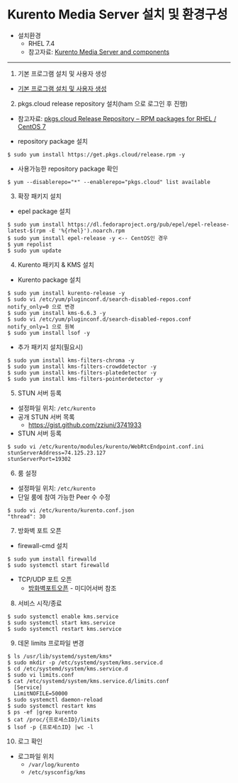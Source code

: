 # Kurento Media Server 설치 및 환경구성

  * 설치환경
    * RHEL 7.4
    * 참고자료: [Kurento Media Server and components](https://github.com/pkgs-cloud/kurento/blob/master/README.md)
   
---
1. 기본 프로그램 설치 및 사용자 생성
  * [기본 프로그램 설치 및 사용자 생성](./default/00-etc.md)
  
2. pkgs.cloud release repository 설치(ham 으로 로그인 후 진행)
  * 참고자료: [pkgs.cloud Release Repository – RPM packages for RHEL / CentOS 7](https://github.com/pkgs-cloud/release)
  
  * repository package 설치
  ```
  $ sudo yum install https://get.pkgs.cloud/release.rpm -y
  ```
  * 사용가능한 repository package 확인
  ```
  $ yum --disablerepo="*" --enablerepo="pkgs.cloud" list available
  ```

3. 확장 패키지 설치
  * epel package 설치
  ```
  $ sudo yum install https://dl.fedoraproject.org/pub/epel/epel-release-latest-$(rpm -E '%{rhel}').noarch.rpm
  $ sudo yum install epel-release -y <-- CentOS인 경우
  $ yum repolist
  $ sudo yum update
  ```
4. Kurento 패키지 & KMS 설치
  * Kurento package 설치
  ```
  $ sudo yum install kurento-release -y
  $ sudo vi /etc/yum/pluginconf.d/search-disabled-repos.conf
  notify_only=0 으로 변경
  $ sudo yum install kms-6.6.3 -y
  $ sudo vi /etc/yum/pluginconf.d/search-disabled-repos.conf
  notify_only=1 으로 원복
  $ sudo yum install lsof -y
  ```
  * 추가 패키지 설치(필요시)
  ```
  $ sudo yum install kms-filters-chroma -y
  $ sudo yum install kms-filters-crowddetector -y
  $ sudo yum install kms-filters-platedetector -y
  $ sudo yum install kms-filters-pointerdetector -y
  ```
5. STUN 서버 등록
  * 설정파일 위치: ``` /etc/kurento ```
  * 공개 STUN 서버 목록
    * https://gist.github.com/zziuni/3741933
  * STUN 서버 등록
  ```
  $ sudo vi /etc/kurento/modules/kurento/WebRtcEndpoint.conf.ini
  stunServerAddress=74.125.23.127
  stunServerPort=19302
  ```
6. 룸 설정
  * 설정파일 위치: ``` /etc/kurento ```
  * 단일 룸에 참여 가능한 Peer 수 수정
  ```
  $ sudo vi /etc/kurento/kurento.conf.json
  "thread": 30
  ```
7. 방화벽 포트 오픈
  * firewall-cmd 설치
  ```
  $ sudo yum install firewalld
  $ sudo systemctl start firewalld
  ```
  * TCP/UDP 포트 오픈
    * [방화벽포트오픈](04-firewall.md) - 미디어서버 참조

8. 서비스 시작/종료
  ``` 
  $ sudo systemctl enable kms.service
  $ sudo systemctl start kms.service
  $ sudo systemctl restart kms.service
  ``` 
9. 데몬 limits 프로파일 변경
  ```
  $ ls /usr/lib/systemd/system/kms*
  $ sudo mkdir -p /etc/systemd/system/kms.service.d
  $ cd /etc/systemd/system/kms.service.d
  $ sudo vi limits.conf
  $ cat /etc/systemd/system/kms.service.d/limits.conf
    [Service]
    LimitNOFILE=50000
  $ sudo systemctl daemon-reload
  $ sudo systemctl restart kms
  $ ps -ef |grep kurento
  $ cat /proc/{프로세스ID}/limits
  $ lsof -p {프로세스ID} |wc -l
  ```

10. 로그 확인
  * 로그파일 위치
    * ``` /var/log/kurento ```
    * ``` /etc/sysconfig/kms ```
